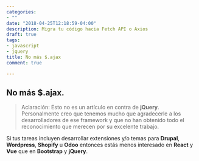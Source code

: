 ```yaml
---
categories:
- ""
date: "2018-04-25T12:18:59-04:00"
description: Migra tu código hacia Fetch API o Axios
draft: true
tags:
- javascript
- jquery
title: No más $.ajax
comment: true

---
```


## No más $.ajax.

> Aclaración: Esto no es un artículo en contra de **jQuery**. Personalmente creo que
> tenemos mucho que agradecerle a los desarrolladores de ese framework y que no
> han obtenido todo el reconocimiento que merecen por su excelente trabajo.

Si tus tareas incluyen desarrollar extensiones y/o temas para **Drupal**,
**Wordpress**, **Shopify** u **Odoo** entonces estás menos interesado en
**React** y **Vue** que en **Bootstrap** y **jQuery**.

